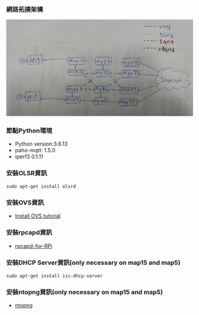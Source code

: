 ### 網路拓撲架構  
<img src="/image/mesh_topology_detail.png" width="500">

### 節點Python環境
- Python version:3.6.13
- paho-mqtt: 1.5.0
- iperf3 0.1.11

### 安裝OLSR資訊
```
sudo apt-get install olsrd
```

### 安裝OVS資訊
- [Install OVS tutorial](https://hackmd.io/@TWvQM7zrTEyzbIKJIj8l2w/ryI3JV9wY)

### 安裝rpcapd資訊
- [rpcapd-for-RPi](https://github.com/idkpmiller/rpcapd-for-RPi)

### 安裝DHCP Server資訊(only necessary on map15 and map5)
```
sudo apt-get install isc-dhcp-server
```

### 安裝ntopng資訊(only necessary on map15 and map5)
- [ntopng](https://packages.ntop.org/)

